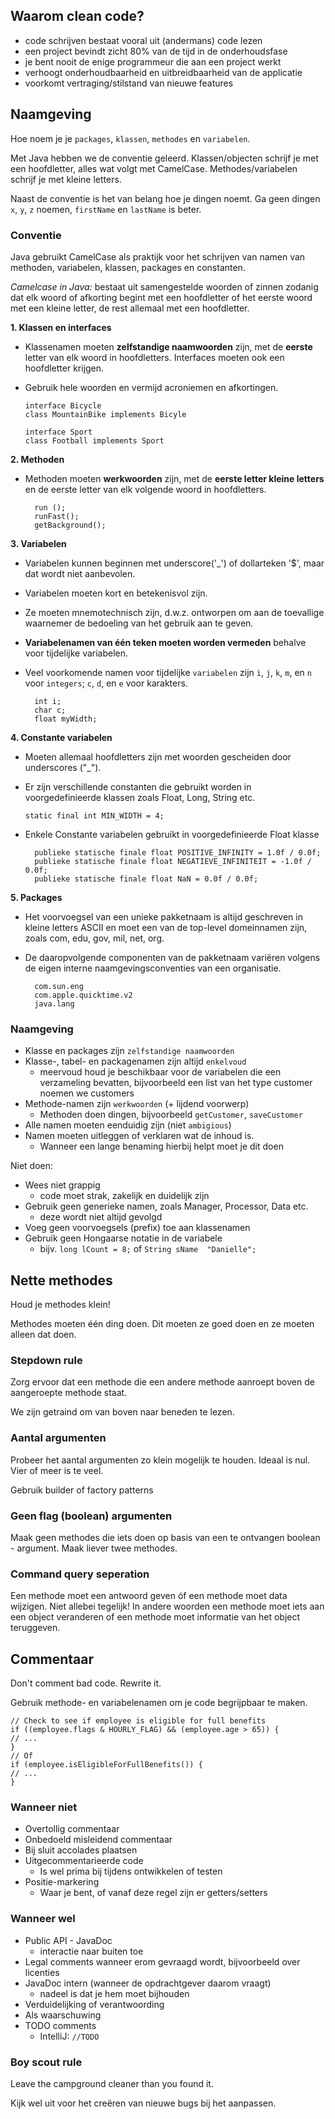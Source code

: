 ## Waarom clean code?

- code schrijven bestaat vooral uit (andermans) code lezen
- een project bevindt zicht 80% van de tijd in de onderhoudsfase
- je bent nooit de enige programmeur die aan een project werkt
- verhoogt onderhoudbaarheid en uitbreidbaarheid van de applicatie
- voorkomt vertraging/stilstand van nieuwe features

## Naamgeving

Hoe noem je je `packages`, `klassen`, `methodes` en `variabelen`.

Met Java hebben we de conventie geleerd. Klassen/objecten schrijf je met een hoofdletter, alles wat volgt met CamelCase. Methodes/variabelen schrijf je met kleine letters.

Naast de conventie is het van belang hoe je dingen noemt. Ga geen dingen `x`, `y`, `z` noemen, `firstName` en `lastName` is beter. 

### Conventie

Java gebruikt CamelCase als praktijk voor het schrijven van namen van methoden, variabelen, klassen, packages en constanten.

<i>Camelcase in Java:</i> bestaat uit samengestelde woorden of zinnen zodanig dat elk woord of afkorting begint met een hoofdletter of het eerste woord met een kleine letter, de rest allemaal met een hoofdletter.

<b>1. Klassen en interfaces </b>
* Klassenamen moeten <b>zelfstandige naamwoorden</b> zijn, met de <b>eerste</b> letter van elk woord in hoofdletters. Interfaces moeten ook een hoofdletter krijgen.
* Gebruik hele woorden en vermijd acroniemen en afkortingen.

      interface Bicycle
      class MountainBike implements Bicyle
    
      interface Sport
      class Football implements Sport

<b>2. Methoden</b>
* Methoden moeten <b>werkwoorden</b> zijn, met de <b>eerste letter kleine letters</b> en de eerste letter van elk volgende woord in hoofdletters.

        run ();
        runFast();
        getBackground();

<b>3. Variabelen</b> 
* Variabelen kunnen beginnen met underscore('_') of dollarteken '$', maar dat wordt niet aanbevolen.
* Variabelen moeten kort en betekenisvol zijn.
* Ze moeten mnemotechnisch zijn, d.w.z. ontworpen om aan de toevallige waarnemer de bedoeling van het gebruik aan te geven. 
* <b>Variabelenamen van één teken moeten worden vermeden</b> behalve voor tijdelijke variabelen.
* Veel voorkomende namen voor tijdelijke `variabelen` zijn `i`, `j`, `k`, `m`, en `n` voor `integers`; `c`, `d`, en `e` voor karakters.

        int i;
        char c;
        float myWidth;

<b>4. Constante variabelen</b>
* Moeten allemaal hoofdletters zijn met woorden gescheiden door underscores ("_").
* Er zijn verschillende constanten die gebruikt worden in voorgedefinieerde klassen zoals Float, Long, String etc.

      static final int MIN_WIDTH = 4;

* Enkele Constante variabelen gebruikt in voorgedefinieerde Float klasse

        publieke statische finale float POSITIVE_INFINITY = 1.0f / 0.0f;
        publieke statische finale float NEGATIEVE_INFINITEIT = -1.0f / 0.0f;
        publieke statische finale float NaN = 0.0f / 0.0f;

<b>5. Packages</b>
* Het voorvoegsel van een unieke pakketnaam is altijd geschreven in kleine letters ASCII en moet een van de top-level domeinnamen zijn, zoals com, edu, gov, mil, net, org.
* De daaropvolgende componenten van de pakketnaam variëren volgens de eigen interne naamgevingsconventies van een organisatie.

        com.sun.eng
        com.apple.quicktime.v2
        java.lang

### Naamgeving

- Klasse en packages zijn `zelfstandige naamwoorden`
- Klasse-, tabel- en packagenamen zijn altijd `enkelvoud`
  - meervoud houd je beschikbaar voor de variabelen die een verzameling bevatten, bijvoorbeeld een list van het type customer noemen we customers
- Methode-namen zijn `werkwoorden` (+ lijdend voorwerp)
  - Methoden doen dingen, bijvoorbeeld `getCustomer`, `saveCustomer`
- Alle namen moeten eenduidig zijn (niet `ambigious`)
- Namen moeten uitleggen of verklaren wat de inhoud is. 
  - Wanneer een lange benaming hierbij helpt moet je dit doen

Niet doen:
- Wees niet grappig
  - code moet strak, zakelijk en duidelijk zijn
- Gebruik geen generieke namen, zoals Manager, Processor, Data etc.
  - deze wordt niet altijd gevolgd
- Voeg geen voorvoegsels (prefix) toe aan klassenamen
- Gebruik geen Hongaarse notatie in de variabele
  - bijv. `long lCount = 8;` of `String sName  "Danielle";`

## Nette methodes

Houd je methodes klein!

Methodes moeten één ding doen. Dit moeten ze goed doen en ze moeten alleen dat doen.

### Stepdown rule

Zorg ervoor dat een methode die een andere methode aanroept boven de aangeroepte methode staat.

We zijn getraind om van boven naar beneden te lezen.

### Aantal argumenten

Probeer het aantal argumenten zo klein mogelijk te houden. Ideaal is nul. Vier of meer is te veel.

Gebruik builder of factory patterns

### Geen flag (boolean) argumenten

Maak geen methodes die iets doen op basis van een te ontvangen boolean - argument. Maak liever twee methodes.

### Command query seperation

Een methode moet een antwoord geven óf een methode moet data wijzigen. 
Niet allebei tegelijk! In andere woorden een methode moet iets aan een object veranderen of een methode moet informatie van het object teruggeven.

## Commentaar

Don't comment bad code. Rewrite it.

Gebruik methode- en variabelenamen om je code begrijpbaar te maken.

```
// Check to see if employee is eligible for full benefits
if ((employee.flags & HOURLY_FLAG) && (employee.age > 65)) {
// ...
}
// Of
if (employee.isEligibleForFullBenefits()) {
// ...
}
```

### Wanneer niet

- Overtollig commentaar
- Onbedoeld misleidend commentaar
- Bij sluit accolades plaatsen
- Uitgecommentarieerde code
  - Is wel prima bij tijdens ontwikkelen of testen
- Positie-markering 
  - Waar je bent, of vanaf deze regel zijn er getters/setters

### Wanneer wel

- Public API - JavaDoc
  - interactie naar buiten toe
- Legal comments wanneer erom gevraagd wordt, bijvoorbeeld over licenties
- JavaDoc intern (wanneer de opdrachtgever daarom vraagt)
  - nadeel is dat je hem moet bijhouden
- Verduidelijking of verantwoording
- Als waarschuwing
- TODO comments 
  - IntelliJ: `//TODO`

### Boy scout rule

Leave the campground cleaner than you found it.

Kijk wel uit voor het creëren van nieuwe bugs bij het aanpassen.